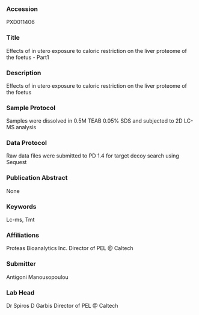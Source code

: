 ### Accession
PXD011406

### Title
Effects of in utero exposure to caloric restriction on the liver proteome of the foetus - Part1

### Description
Effects of in utero exposure to caloric restriction on the liver proteome of the foetus

### Sample Protocol
Samples were dissolved in 0.5M TEAB 0.05% SDS and subjected to 2D LC-MS analysis

### Data Protocol
Raw data files were submitted to PD 1.4 for target decoy search using Sequest

### Publication Abstract
None

### Keywords
Lc-ms, Tmt

### Affiliations
Proteas Bioanalytics Inc.
Director of PEL @ Caltech

### Submitter
Antigoni Manousopoulou

### Lab Head
Dr Spiros D Garbis
Director of PEL @ Caltech


